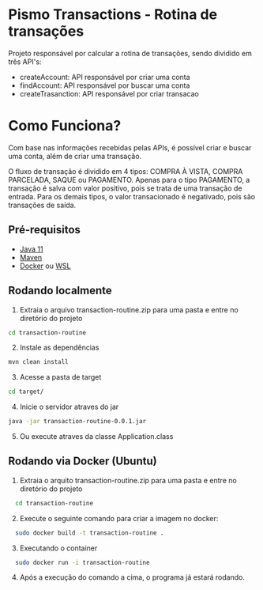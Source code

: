 # Pismo Transactions - Rotina de transações

Projeto responsável por calcular a rotina de transações, sendo dividido em três API's:

* createAccount: API responsável por criar uma conta
* findAccount: API responsável por buscar uma conta
* createTrasanction: API responsável por criar transacao

# Como Funciona?

Com base nas informações recebidas pelas APIs, é possível criar e buscar uma conta, além de criar uma transação.

O fluxo de transação é dividido em 4 tipos: COMPRA À VISTA, COMPRA PARCELADA, SAQUE ou PAGAMENTO. Apenas para o tipo
PAGAMENTO, a transação é salva com valor positivo, pois se trata de uma transação de entrada. Para os demais tipos, o
valor transacionado é negativado, pois são transações de saída.

## Pré-requisitos

* [Java 11](https://www.oracle.com/br/java/technologies/javase/jdk11-archive-downloads.html)
* [Maven](https://maven.apache.org/install.html)
* [Docker](https://docs.docker.com/engine/install/ubuntu/)
  ou [WSL](https://learn.microsoft.com/pt-br/windows/wsl/install)

## Rodando localmente

1. Extraia o arquivo transaction-routine.zip para uma pasta e entre no diretório do projeto

  ```bash
  cd transaction-routine
  ```

2. Instale as dependências

  ```bash
  mvn clean install
  ```

3. Acesse a pasta de target

  ```bash
  cd target/
  ```

4. Inicie o servidor atraves do jar

  ```bash
  java -jar transaction-routine-0.0.1.jar
  ```

5. Ou execute atraves da classe Application.class

## Rodando via Docker (Ubuntu)

1. Extraia o arquito transaction-routine.zip para uma pasta e entre no diretório do projeto

```bash
  cd transaction-routine
```

2. Execute o seguinte comando para criar a imagem no docker:

```bash
  sudo docker build -t transaction-routine .
```

3. Executando o container

```bash
  sudo docker run -i transaction-routine
```

4. Após a execução do comando a cima, o programa já estará rodando.